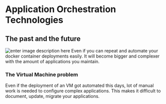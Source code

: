 # Application Orchestration Technologies

## The past and the future

![enter image description here](https://github.com/joe-speedboat/workshop.docker/raw/main/images/evol.png)
Even if you can repeat and automate your docker container deployments easily. 
It will become bigger and complexer with the amount of applications you maintain.

### The Virtual Machine problem
Even if the deployment of an VM got automated this days, lot of manual work is needed to configure complex applications.
This makes it difficult to document, update, migrate your applications.
<!--stackedit_data:
eyJoaXN0b3J5IjpbODI2NjA5ODMxLDEyNDQ5MDg2MDQsNzMwOT
k4MTE2XX0=
-->